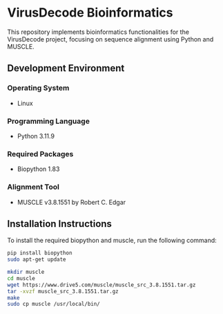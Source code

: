 # VirusDecode Bioinformatics

This repository implements bioinformatics functionalities for the VirusDecode project, focusing on sequence alignment using Python and MUSCLE.

## Development Environment

### Operating System
- Linux

### Programming Language
- Python 3.11.9

### Required Packages
- Biopython 1.83

### Alignment Tool
- MUSCLE v3.8.1551 by Robert C. Edgar

## Installation Instructions
To install the required biopython and muscle, run the following command:
```sh
pip install biopython
sudo apt-get update

mkdir muscle
cd muscle
wget https://www.drive5.com/muscle/muscle_src_3.8.1551.tar.gz
tar -xvzf muscle_src_3.8.1551.tar.gz
make
sudo cp muscle /usr/local/bin/
```
